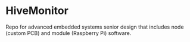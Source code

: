 # HiveMonitor

Repo for advanced embedded systems senior design that includes node (custom PCB) and module (Raspberry Pi) software.
